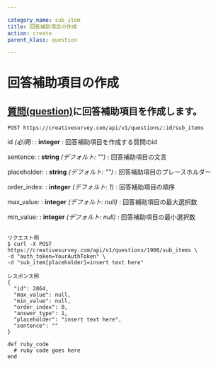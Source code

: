 ```yaml
---

category_name: sub_item
title: 回答補助項目の作成
action: create
parent_klass: question

---
```


# 回答補助項目の作成

## [質問(question)](#question)に回答補助項目を作成します。

`POST https://creativesurvey.com/api/v1/questions/:id/sub_items`

id _(必須)_:
: __integer__
: 回答補助項目を作成する質問のid

sentence:
: __string__ _(デフォルト: "")_
: 回答補助項目の文言

placeholder:
: __string__ _(デフォルト: "")_
: 回答補助項目のプレースホルダー

order_index:
: __integer__ _(デフォルト: 1)_
: 回答補助項目の順序

max_value:
: __integer__ _(デフォルト: null)_
: 回答補助項目の最大選択数

min_value:
: __integer__ _(デフォルト: null)_
: 回答補助項目の最小選択数

~~~

リクエスト例
$ curl -X POST https://creativesurvey.com/api/v1/questions/1900/sub_items \
-d "auth_token=YourAuthToken" \
-d "sub_item[placeholder]=insert text here"

レスポンス例
{
  "id": 2864,
  "max_value": null,
  "min_value": null,
  "order_index": 0,
  "answer_type": 1,
  "placeholder": "insert text here",
  "sentence": ""
}

~~~

~~~
def ruby_code
  # ruby code goes here
end
~~~
